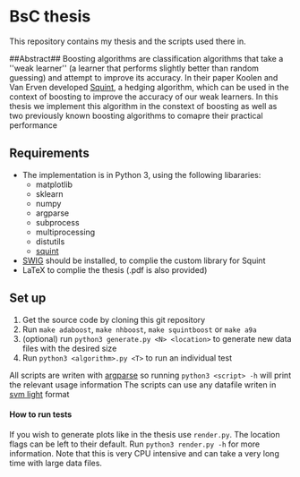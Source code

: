 # BsC thesis #

This repository contains my thesis and the scripts used there in. 

##Abstract##
Boosting algorithms are classification algorithms that take a ''weak learner'' (a learner that performs slightly better than random guessing) and attempt to improve its accuracy. In their paper Koolen and Van Erven developed  [Squint](http://jmlr.csail.mit.edu/proceedings/papers/v40/Koolen15a.pdf), a hedging algorithm, which can be used in the context of boosting to improve the accuracy of our weak learners. In this thesis we implement this algorithm in the constext of boosting as well as two previously known boosting algorithms to comapre their practical performance   

## Requirements ##
* The implementation is in Python 3, using the following libararies:
  * matplotlib
  * sklearn
  * numpy
  * argparse
  * subprocess
  * multiprocessing
  * distutils
  * [squint](https://bitbucket.org/wmkoolen/squint)
* [SWIG](http://www.swig.org/download.html) should be installed, to complie the custom library for Squint
* LaTeX to complie the thesis (.pdf is also provided)

## Set up ##
1. Get the source code by cloning this git repository
2. Run `make adaboost`, `make nhboost`, `make squintboost` or `make a9a`
  1. (optional) run `python3 generate.py <N> <location>` to generate new data files with the desired size
3. Run `python3 <algorithm>.py <T>` to run an individual test

All scripts are writen with [argparse](https://docs.python.org/3/library/argparse.html) so running `python3 <script> -h` will print the relevant usage information
The scripts can use any datafile writen in [svm light](http://scikit-learn.org/stable/modules/generated/sklearn.datasets.load_svmlight_file.html#sklearn.datasets.load_svmlight_file) format


#### How to run tests ####
If you wish to generate plots like in the thesis use `render.py`. The location flags can be left to their default. Run `python3 render.py -h` for more information.
Note that this is very CPU intensive and can take a very long time with large data files. 

